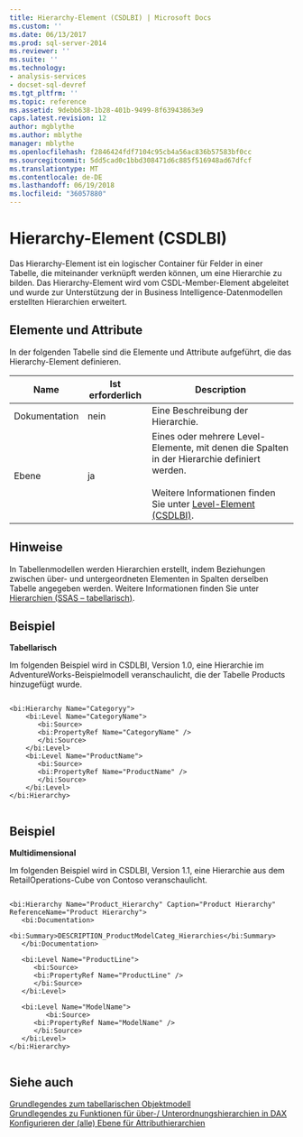 ```yaml
---
title: Hierarchy-Element (CSDLBI) | Microsoft Docs
ms.custom: ''
ms.date: 06/13/2017
ms.prod: sql-server-2014
ms.reviewer: ''
ms.suite: ''
ms.technology:
- analysis-services
- docset-sql-devref
ms.tgt_pltfrm: ''
ms.topic: reference
ms.assetid: 9debb638-1b28-401b-9499-8f63943863e9
caps.latest.revision: 12
author: mgblythe
ms.author: mblythe
manager: mblythe
ms.openlocfilehash: f2846424fdf7104c95cb4a56ac836b57583bf0cc
ms.sourcegitcommit: 5dd5cad0c1bbd308471d6c885f516948ad67dfcf
ms.translationtype: MT
ms.contentlocale: de-DE
ms.lasthandoff: 06/19/2018
ms.locfileid: "36057880"
---
```

# <a name="hierarchy-element-csdlbi"></a>Hierarchy-Element (CSDLBI)
  Das Hierarchy-Element ist ein logischer Container für Felder in einer Tabelle, die miteinander verknüpft werden können, um eine Hierarchie zu bilden. Das Hierarchy-Element wird vom CSDL-Member-Element abgeleitet und wurde zur Unterstützung der in Business Intelligence-Datenmodellen erstellten Hierarchien erweitert.  
  
## <a name="elements-and-attributes"></a>Elemente und Attribute  
 In der folgenden Tabelle sind die Elemente und Attribute aufgeführt, die das Hierarchy-Element definieren.  
  
|Name|Ist erforderlich|Description|  
|----------|-----------------|-----------------|  
|Dokumentation|nein|Eine Beschreibung der Hierarchie.|  
|Ebene|ja|Eines oder mehrere Level-Elemente, mit denen die Spalten in der Hierarchie definiert werden.<br /><br /> Weitere Informationen finden Sie unter [Level-Element &#40;CSDLBI&#41;](level-element-csdlbi.md).|  
  
## <a name="remarks"></a>Hinweise  
 In Tabellenmodellen werden Hierarchien erstellt, indem Beziehungen zwischen über- und untergeordneten Elementen in Spalten derselben Tabelle angegeben werden. Weitere Informationen finden Sie unter [Hierarchien &#40;SSAS – tabellarisch&#41;](../../tabular-models/hierarchies-ssas-tabular.md).  
  
## <a name="example"></a>Beispiel  
 **Tabellarisch**  
  
 Im folgenden Beispiel wird in CSDLBI, Version 1.0, eine Hierarchie im AdventureWorks-Beispielmodell veranschaulicht, die der Tabelle Products hinzugefügt wurde.  
  
```  
  
<bi:Hierarchy Name="Categoryy">  
    <bi:Level Name="CategoryName">  
       <bi:Source>  
       <bi:PropertyRef Name="CategoryName" />  
       </bi:Source>  
    </bi:Level>  
    <bi:Level Name="ProductName">  
       <bi:Source>  
       <bi:PropertyRef Name="ProductName" />  
       </bi:Source>  
    </bi:Level>  
</bi:Hierarchy>  
  
```  
  
## <a name="example"></a>Beispiel  
 **Multidimensional**  
  
 Im folgenden Beispiel wird in CSDLBI, Version 1.1, eine Hierarchie aus dem RetailOperations-Cube von Contoso veranschaulicht.  
  
```  
  
<bi:Hierarchy Name="Product_Hierarchy" Caption="Product Hierarchy" ReferenceName="Product Hierarchy">  
   <bi:Documentation>  
      <bi:Summary>DESCRIPTION_ProductModelCateg_Hierarchies</bi:Summary>  
   </bi:Documentation>  
  
   <bi:Level Name="ProductLine">  
      <bi:Source>  
      <bi:PropertyRef Name="ProductLine" />  
      </bi:Source>  
   </bi:Level>  
  
   <bi:Level Name="ModelName">  
         <bi:Source>  
      <bi:PropertyRef Name="ModelName" />  
      </bi:Source>  
   </bi:Level>  
</bi:Hierarchy>  
  
```  
  
## <a name="see-also"></a>Siehe auch  
 [Grundlegendes zum tabellarischen Objektmodell](../representation/understanding-tabular-object-model-at-levels-1050-through-1103.md)   
 [Grundlegendes zu Funktionen für über-/ Unterordnungshierarchien in DAX](https://msdn.microsoft.com/library/gg492192(v=sql.120).aspx)   
 [Konfigurieren der &#40;alle&#41; Ebene für Attributhierarchien](../../multidimensional-models/database-dimensions-configure-the-all-level-for-attribute-hierarchies.md)  
  
  